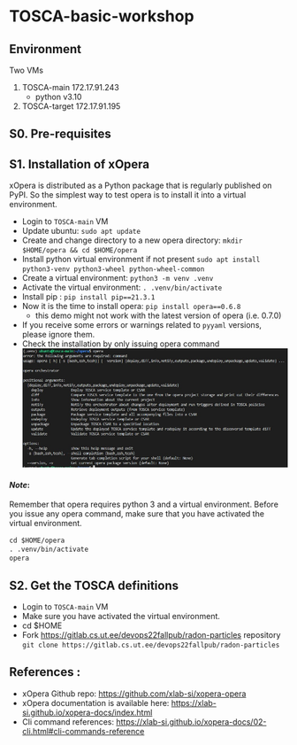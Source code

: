 # TOSCA-basic-workshop

## Environment
Two VMs
1. TOSCA-main 	172.17.91.243
    * python v3.10
2. TOSCA-target  172.17.91.195

## S0. Pre-requisites


## S1. Installation of xOpera

xOpera is distributed as a Python package that is regularly published on PyPI. So the simplest way to test opera is to install it into a virtual environment. 

* Login to ```TOSCA-main``` VM
* Update ubuntu: ```sudo apt update```
* Create and change directory to a new opera directory: ```mkdir $HOME/opera && cd $HOME/opera```
* Install python virtual environment if not present ```sudo apt install python3-venv python3-wheel python-wheel-common```
* Create a virtual environment: ```python3 -m venv .venv```
* Activate the virtual environment:  ```. .venv/bin/activate```
* Install pip : ```pip install pip==21.3.1``` 
* Now it is the time to install opera: ```pip install opera==0.6.8```
    * this demo might not work with the latest version of opera (i.e. 0.7.0)
* If you receive some errors or warnings related to ```pyyaml``` versions, please ignore them.
* Check the installation by only issuing opera command
![Opera Version](img/Opera_version.jpeg)

#### _Note_: 
Remember that opera requires python 3 and a virtual environment. Before you issue any opera command, make sure that you have activated the virtual environment.
```
cd $HOME/opera
. .venv/bin/activate
opera
```
## S2. Get the TOSCA definitions
* Login to ```TOSCA-main``` VM
* Make sure you have activated the virtual environment.
* cd $HOME
* Fork https://gitlab.cs.ut.ee/devops22fallpub/radon-particles repository ```git clone https://gitlab.cs.ut.ee/devops22fallpub/radon-particles```



## References :
- xOpera Github repo: https://github.com/xlab-si/xopera-opera 
- xOpera documentation is available here: https://xlab-si.github.io/xopera-docs/index.html 
- Cli command references: https://xlab-si.github.io/xopera-docs/02-cli.html#cli-commands-reference 
